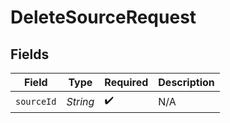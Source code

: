 # DeleteSourceRequest


## Fields

| Field              | Type               | Required           | Description        |
| ------------------ | ------------------ | ------------------ | ------------------ |
| `sourceId`         | *String*           | :heavy_check_mark: | N/A                |